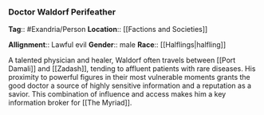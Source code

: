 ### Doctor Waldorf Perifeather
**Tag**:: #Exandria/Person
**Location**:: [[Factions and Societies]]

**Allignment**:: Lawful evil
**Gender**:: male
**Race**:: [[Halflings|halfling]]

A talented physician and healer, Waldorf often travels between [[Port Damali]] and [[Zadash]], tending to affluent patients with rare diseases. His proximity to powerful figures in their most vulnerable moments grants the good doctor a source of highly sensitive information and a reputation as a savior. This combination of influence and access makes him a key information broker for [[The Myriad]].